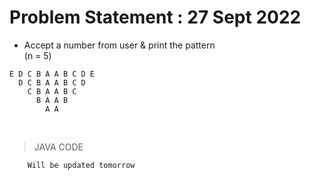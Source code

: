 # Problem Statement : 27 Sept 2022


- Accept a number from user & print the pattern<br>
(n = 5)


```
E D C B A A B C D E 
  D C B A A B C D 
    C B A A B C 
      B A A B 
        A A
```


<br>

> JAVA CODE
```
    Will be updated tomorrow
```
